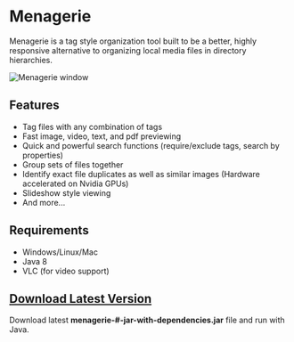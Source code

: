 # Menagerie

Menagerie is a tag style organization tool built to be a better, highly responsive alternative to organizing local media files in directory hierarchies.

![Menagerie window](https://user-images.githubusercontent.com/19540597/74567786-c5485600-4f33-11ea-9105-271a6eaae264.png)

## Features
- Tag files with any combination of tags
- Fast image, video, text, and pdf previewing
- Quick and powerful search functions (require/exclude tags, search by properties)
- Group sets of files together
- Identify exact file duplicates as well as similar images (Hardware accelerated on Nvidia GPUs)
- Slideshow style viewing
- And more...

## Requirements
- Windows/Linux/Mac
- Java 8
- VLC (for video support)

## [Download Latest Version](../../releases)
Download latest **menagerie-#-jar-with-dependencies.jar** file and run with Java.
